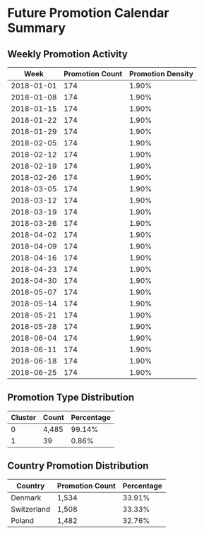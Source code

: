 # Future Promotion Calendar Summary

## Weekly Promotion Activity

| Week | Promotion Count | Promotion Density |
|------|----------------|-------------------|
| 2018-01-01 | 174 | 1.90% |
| 2018-01-08 | 174 | 1.90% |
| 2018-01-15 | 174 | 1.90% |
| 2018-01-22 | 174 | 1.90% |
| 2018-01-29 | 174 | 1.90% |
| 2018-02-05 | 174 | 1.90% |
| 2018-02-12 | 174 | 1.90% |
| 2018-02-19 | 174 | 1.90% |
| 2018-02-26 | 174 | 1.90% |
| 2018-03-05 | 174 | 1.90% |
| 2018-03-12 | 174 | 1.90% |
| 2018-03-19 | 174 | 1.90% |
| 2018-03-26 | 174 | 1.90% |
| 2018-04-02 | 174 | 1.90% |
| 2018-04-09 | 174 | 1.90% |
| 2018-04-16 | 174 | 1.90% |
| 2018-04-23 | 174 | 1.90% |
| 2018-04-30 | 174 | 1.90% |
| 2018-05-07 | 174 | 1.90% |
| 2018-05-14 | 174 | 1.90% |
| 2018-05-21 | 174 | 1.90% |
| 2018-05-28 | 174 | 1.90% |
| 2018-06-04 | 174 | 1.90% |
| 2018-06-11 | 174 | 1.90% |
| 2018-06-18 | 174 | 1.90% |
| 2018-06-25 | 174 | 1.90% |

## Promotion Type Distribution

| Cluster | Count | Percentage |
|---------|-------|------------|
| 0 | 4,485 | 99.14% |
| 1 | 39 | 0.86% |

## Country Promotion Distribution

| Country | Promotion Count | Percentage |
|---------|----------------|------------|
| Denmark | 1,534 | 33.91% |
| Switzerland | 1,508 | 33.33% |
| Poland | 1,482 | 32.76% |
